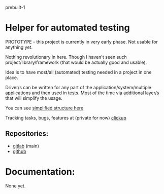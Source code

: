 prebuilt-1

# Helper for automated testing

PROTOTYPE - this project is currently in very early phase. Not usable for anything yet.

Nothing revolutionary in here. Though I haven't seen such project/library/framework (that would be actually good and usable).

Idea is to have most/all (automated) testing needed in a project in one place.

Driver/s can be written for any part of the application/system/multiple applications and then used in tests. Most of the time via additional layer/s that will simplify the usage.

You can see [simplified structure here](https://miro.com/app/board/o9J_lezi47Y=/?moveToWidget=3074457354325395011&cot=14 "Miro")

Tracking tasks, bugs, features at (private for now) [clickup](https://app.clickup.com/2507589/v/b/s/6727213)

## Repositories:

* [gitlab](https://gitlab.com/petrszturc/hat) (main)
* [github](https://github.com/petrszturc/hat)

# Documentation:
None yet.
